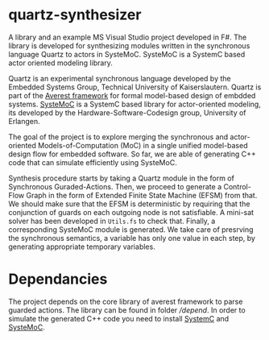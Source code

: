 # quartz-synthesizer

A library and an example MS Visual Studio project developed in F#. The library is developed for synthesizing modules written in the synchronous language Quartz to actors in SysteMoC. SysteMoC is a SystemC based actor oriented modeling library.

Quartz is an experimental synchronous language developed by the Embedded Systems Group, Technical University of Kaiserslautern. Quartz is part of the [Averest framework](http://www.averest.org/)  for formal model-based design of embdded systems. [SysteMoC](https://www12.informatik.uni-erlangen.de/research/scd/systemoc.phphttps://www12.informatik.uni-erlangen.de/research/scd/systemoc.php) is a SystemC based library for actor-oriented modeling, its developed by the Hardware-Software-Codesign group, University of Erlangen.

The goal of the project is to explore merging the synchronous and actor-oriented Models-of-Computation (MoC) in a single unified model-based design flow for embedded software. So far, we are able of generating C++ code that can simulate efficiently using SysteMoC. 

Synthesis procedure starts by taking a Quartz module in the form of Synchronous Guraded-Actions. Then, we proceed to generate a Control-Flow Graph in the form of Extended Finite State Machine (EFSM) from that. We should make sure that the EFSM is deterministic by requiring that the conjunction of guards on each outgoing node is not satisfiable. A mini-sat solver has been developed in `Utils.fs` to check that. Finally, a corresponding SysteMoC module is generated. We take care of presrving the synchronous semantics, a variable has only one value in each step, by generating appropriate temporary variables. 

# Dependancies

The project depends on the core library of averest framework to parse guarded actions. The library can be found in folder  */depend*. In order to simulate the generated C++ code you need to install [SystemC](http://accellera.org/downloads/standards/systemc) and [SysteMoC](https://www12.informatik.uni-erlangen.de/research/scd/systemoc.phphttps://www12.informatik.uni-erlangen.de/research/scd/systemoc.php).
